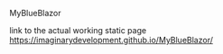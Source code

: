 MyBlueBlazor

link to the actual working static page https://imaginarydevelopment.github.io/MyBlueBlazor/
